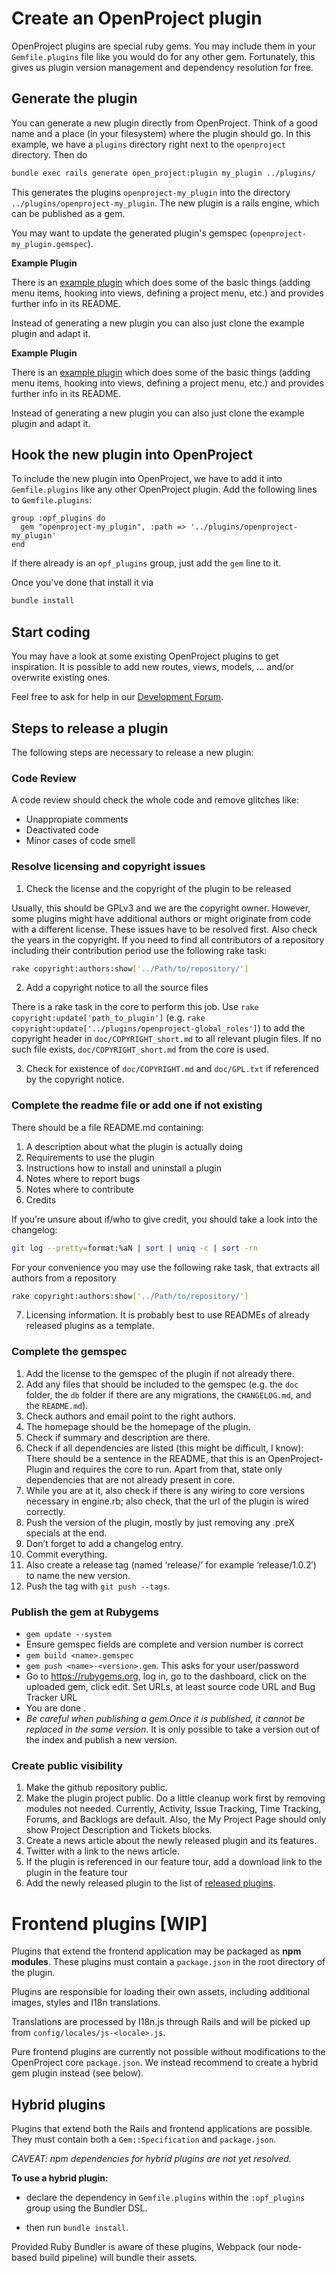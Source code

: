 # Create an OpenProject plugin

OpenProject plugins are special ruby gems. You may include them in your `Gemfile.plugins` file like you would do for any other gem. Fortunately, this gives us plugin version management and dependency resolution for free.

## Generate the plugin

You can generate a new plugin directly from OpenProject. Think of a good name and a place (in your filesystem) where the plugin should go. In this example, we have a `plugins` directory right next to the `openproject` directory. Then do

```bash
bundle exec rails generate open_project:plugin my_plugin ../plugins/
```

This generates the plugins `openproject-my_plugin` into the directory `../plugins/openproject-my_plugin`. The new plugin is a rails engine, which can be published as a gem.

You may want to update the generated plugin's gemspec (`openproject-my_plugin.gemspec`).

**Example Plugin**

There is an [example plugin](https://github.com/opf/openproject-proto_plugin) which does some of the basic things (adding menu items, hooking into views, defining a project menu, etc.) and provides further info in its README.

Instead of generating a new plugin you can also just clone the example plugin and adapt it.

**Example Plugin**

There is an [example plugin](https://github.com/opf/openproject-proto_plugin) which does some of the basic things (adding menu items, hooking into views, defining a project menu, etc.) and provides further info in its README.

Instead of generating a new plugin you can also just clone the example plugin and adapt it.

## Hook the new plugin into OpenProject

To include the new plugin into OpenProject, we have to add it into `Gemfile.plugins` like any other OpenProject plugin. Add the following lines to `Gemfile.plugins`:

```
group :opf_plugins do
  gem "openproject-my_plugin", :path => '../plugins/openproject-my_plugin'
end
```

If there already is an `opf_plugins` group, just add the `gem` line to it.

Once you've done that install it via

```bash
bundle install
```

## Start coding

You may have a look at some existing OpenProject plugins to get inspiration. It is possible to add new routes, views, models, … and/or overwrite existing ones.

Feel free to ask for help in our [Development Forum](https://community.openproject.org/projects/openproject/boards/7).

## Steps to release a plugin

The following steps are necessary to release a new plugin:

### Code Review
A code review should check the whole code and remove glitches like:

- Unappropiate comments
- Deactivated code
- Minor cases of code smell

### Resolve licensing and copyright issues

1. Check the license and the copyright of the plugin to be released

 Usually, this should be GPLv3 and we are the copyright owner. However, some plugins might have additional authors or might originate from code with a different license. These issues have to be resolved first. Also check the years in the copyright. If you need to find all contributors of a repository including their contribution period use the following rake task:
 ```bash
rake copyright:authors:show['../Path/to/repository/']
```

2. Add a copyright notice to all the source files

 There is a rake task in the core to perform this job. Use `rake copyright:update['path_to_plugin']` (e.g. `rake copyright:update['../plugins/openproject-global_roles']`) to add the copyright header in `doc/COPYRIGHT_short.md` to all relevant plugin files.
 If no such file exists, `doc/COPYRIGHT_short.md` from the core is used.

3. Check for existence of `doc/COPYRIGHT.md` and `doc/GPL.txt` if referenced by the copyright notice.

### Complete the readme file or add one if not existing

There should be a file README.md containing:

1. A description about what the plugin is actually doing
2. Requirements to use the plugin
3. Instructions how to install and uninstall a plugin
4. Notes where to report bugs
5. Notes where to contribute
6. Credits

If you’re unsure about if/who to give credit, you should take a look into the changelog:

```bash
git log --pretty=format:%aN | sort | uniq -c | sort -rn
```

For your convenience you may use the following rake task, that extracts all authors from a repository

```bash
rake copyright:authors:show['../Path/to/repository/']
```

7. Licensing information.
It is probably best to use READMEs of already released plugins as a template.

### Complete the gemspec

1. Add the license to the gemspec of the plugin if not already there.
2. Add any files that should be included to the gemspec (e.g. the `doc` folder, the `db` folder if there are any migrations, the `CHANGELOG.md`, and the `README.md`).
3. Check authors and email point to the right authors.
4. The homepage should be the homepage of the plugin.
5. Check if summary and description are there.
6. Check if all dependencies are listed (this might be difficult, I know): There should be a sentence in the README, that this is an OpenProject-Plugin and requires the core to run. Apart from that, state only dependencies that are not already present in core.
7. While you are at it, also check if there is any wiring to core versions necessary in engine.rb; also check, that the url of the plugin is wired correctly.
8. Push the version of the plugin, mostly by just removing any .preX specials at the end.
9. Don’t forget to add a changelog entry.
10. Commit everything.
11. Also create a release tag (named ‘release/<version>’ for example ‘release/1.0.2′) to name the new version.
12. Push the tag with `git push --tags`.

### Publish the gem at Rubygems

- `gem update --system`
- Ensure gemspec fields are complete and version number is correct
- `gem build <name>.gemspec`
- `gem push <name>-<version>.gem`. This asks for your user/password
- Go to https://rubygems.org, log in, go to the dashboard, click on the uploaded gem, click edit.  Set URLs, at least source code URL and Bug Tracker URL
- You are done .
- *Be careful when publishing a gem.Once it is published, it cannot be replaced in the same version*. It is only possible to take a version out of the index and publish a new version.

### Create public visibility

1. Make the github repository public.
2. Make the plugin project public.
  Do a little cleanup work first by removing modules not needed. Currently,
  Activity, Issue Tracking, Time Tracking, Forums, and Backlogs are default.
  Also, the My Project Page should only show Project Description and Tickets blocks.
3. Create a news article about the newly released plugin and its features.
4. Twitter with a link to the news article.
5. If the plugin is referenced in our feature tour, add a download link to the plugin in the feature tour
6. Add the newly released plugin to the list of [released plugins](https://www.openproject.org/download/install-plugins/openproject-plugins/).


# Frontend plugins [WIP]

Plugins that extend the frontend application may be packaged as **npm modules**.
These plugins must contain a `package.json` in the root directory of the plugin.

Plugins are responsible for loading their own assets, including additional
images, styles and I18n translations.

Translations are processed by I18n.js through Rails and will be picked up from `config/locales/js-<locale>.js`.

Pure frontend plugins are currently not possible without modifications to the OpenProject core `package.json`.
We instead recommend to create a hybrid gem plugin instead (see below).

## Hybrid plugins

Plugins that extend both the Rails and frontend applications are possible. They
must contain both a `Gem::Specification` and `package.json`.

_CAVEAT: npm dependencies for hybrid plugins are not yet resolved._

**To use a hybrid plugin:**

  * declare the dependency in `Gemfile.plugins` within the `:opf_plugins` group
    using the Bundler DSL.

  * then run `bundle install`.

Provided Ruby Bundler is aware of these plugins, Webpack (our node-based build pipeline)
will bundle their assets.
